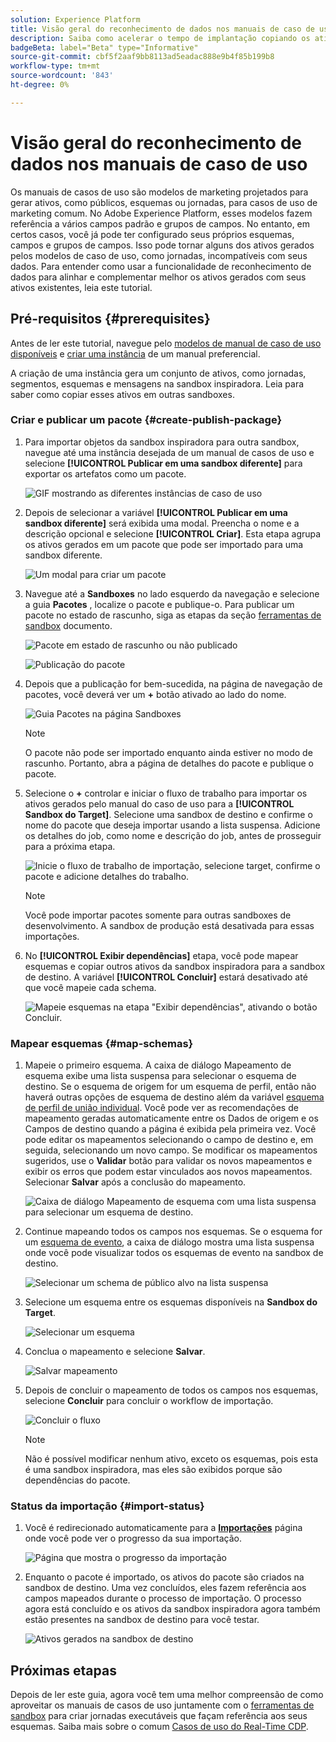```yaml
---
solution: Experience Platform
title: Visão geral do reconhecimento de dados nos manuais de caso de uso
description: Saiba como acelerar o tempo de implantação copiando os ativos gerados na sandbox inspiradora final para outras sandboxes.
badgeBeta: label="Beta" type="Informative"
source-git-commit: cbf5f2aaf9bb8113ad5eadac888e9b4f85b199b8
workflow-type: tm+mt
source-wordcount: '843'
ht-degree: 0%

---
```



# Visão geral do reconhecimento de dados nos manuais de caso de uso

Os manuais de casos de uso são modelos de marketing projetados para gerar ativos, como públicos, esquemas ou jornadas, para casos de uso de marketing comum. No Adobe Experience Platform, esses modelos fazem referência a vários campos padrão e grupos de campos. No entanto, em certos casos, você já pode ter configurado seus próprios esquemas, campos e grupos de campos. Isso pode tornar alguns dos ativos gerados pelos modelos de caso de uso, como jornadas, incompatíveis com seus dados. Para entender como usar a funcionalidade de reconhecimento de dados para alinhar e complementar melhor os ativos gerados com seus ativos existentes, leia este tutorial.

## Pré-requisitos {#prerequisites}

Antes de ler este tutorial, navegue pelo [modelos de manual de caso de uso disponíveis](/help/use-case-playbooks/playbooks/discover.md#search-and-filter) e [criar uma instância](/help/use-case-playbooks/playbooks/create-share-reuse.md) de um manual preferencial.

A criação de uma instância gera um conjunto de ativos, como jornadas, segmentos, esquemas e mensagens na sandbox inspiradora. Leia para saber como copiar esses ativos em outras sandboxes.

### Criar e publicar um pacote {#create-publish-package}

1. Para importar objetos da sandbox inspiradora para outra sandbox, navegue até uma instância desejada de um manual de casos de uso e selecione **[!UICONTROL Publicar em uma sandbox diferente]** para exportar os artefatos como um pacote.

   ![GIF mostrando as diferentes instâncias de caso de uso](/help/use-case-playbooks/assets/playbooks/data-awareness/browse-to-existing-instances-of-playbook.gif)

2. Depois de selecionar a variável **[!UICONTROL Publicar em uma sandbox diferente]** será exibida uma modal. Preencha o nome e a descrição opcional e selecione **[!UICONTROL Criar]**. Esta etapa agrupa os ativos gerados em um pacote que pode ser importado para uma sandbox diferente.

   ![Um modal para criar um pacote](/help/use-case-playbooks/assets/playbooks/data-awareness/create-package-modal.png)

3. Navegue até a **Sandboxes** no lado esquerdo da navegação e selecione a guia **Pacotes** , localize o pacote e publique-o. Para publicar um pacote no estado de rascunho, siga as etapas da seção [ferramentas de sandbox](/help/sandboxes/ui/sandbox-tooling.md#add-an-object-to-an-existing-package-and-publish) documento.

   ![Pacote em estado de rascunho ou não publicado](/help/use-case-playbooks/assets/playbooks/data-awareness/draft-mode.png)

   ![Publicação do pacote](/help/use-case-playbooks/assets/playbooks/data-awareness/publish-draft.png)

4. Depois que a publicação for bem-sucedida, na página de navegação de pacotes, você deverá ver um **+** botão ativado ao lado do nome.

   ![Guia Pacotes na página Sandboxes](/help/use-case-playbooks/assets/playbooks/data-awareness/packages.png)

   >[!NOTE]
   >
   > O pacote não pode ser importado enquanto ainda estiver no modo de rascunho. Portanto, abra a página de detalhes do pacote e publique o pacote.

5. Selecione o **+** controlar e iniciar o fluxo de trabalho para importar os ativos gerados pelo manual do caso de uso para a **[!UICONTROL Sandbox do Target]**. Selecione uma sandbox de destino e confirme o nome do pacote que deseja importar usando a lista suspensa. Adicione os detalhes do job, como nome e descrição do job, antes de prosseguir para a próxima etapa.

   ![Inicie o fluxo de trabalho de importação, selecione target, confirme o pacote e adicione detalhes do trabalho.](/help/use-case-playbooks/assets/playbooks/data-awareness/import-package-import-settings.png)

   >[!NOTE]
   >
   > Você pode importar pacotes somente para outras sandboxes de desenvolvimento. A sandbox de produção está desativada para essas importações.

6. No **[!UICONTROL Exibir dependências]** etapa, você pode mapear esquemas e copiar outros ativos da sandbox inspiradora para a sandbox de destino. A variável **[!UICONTROL Concluir]** estará desativado até que você mapeie cada schema.

   ![Mapeie esquemas na etapa &quot;Exibir dependências&quot;, ativando o botão Concluir.](/help/use-case-playbooks/assets/playbooks/data-awareness/import-package-view-dependencies.png)

### Mapear esquemas {#map-schemas}

1. Mapeie o primeiro esquema. A caixa de diálogo Mapeamento de esquema exibe uma lista suspensa para selecionar o esquema de destino. Se o esquema de origem for um esquema de perfil, então não haverá outras opções de esquema de destino além da variável [esquema de perfil de união individual](/help/xdm/classes/individual-profile.md). Você pode ver as recomendações de mapeamento geradas automaticamente entre os Dados de origem e os Campos de destino quando a página é exibida pela primeira vez. Você pode editar os mapeamentos selecionando o campo de destino e, em seguida, selecionando um novo campo. Se modificar os mapeamentos sugeridos, use o **Validar** botão para validar os novos mapeamentos e exibir os erros que podem estar vinculados aos novos mapeamentos. Selecionar **Salvar** após a conclusão do mapeamento.

   ![Caixa de diálogo Mapeamento de esquema com uma lista suspensa para selecionar um esquema de destino.](/help/use-case-playbooks/assets/playbooks/data-awareness/map-to-existing-fields.png)

2. Continue mapeando todos os campos nos esquemas. Se o esquema for um [esquema de evento](/help/xdm/classes/experienceevent.md), a caixa de diálogo mostra uma lista suspensa onde você pode visualizar todos os esquemas de evento na sandbox de destino.

   ![Selecionar um schema de público alvo na lista suspensa](/help/use-case-playbooks/assets/playbooks/data-awareness/map-to-event-schema.png)

3. Selecione um esquema entre os esquemas disponíveis na **Sandbox do Target**.

   ![Selecionar um esquema](/help/use-case-playbooks/assets/playbooks/data-awareness/map-to-available-schemas.png)

4. Conclua o mapeamento e selecione **Salvar**.

   ![Salvar mapeamento](/help/use-case-playbooks/assets/playbooks/data-awareness/map-to-existing-modal.png)

5. Depois de concluir o mapeamento de todos os campos nos esquemas, selecione **Concluir** para concluir o workflow de importação.

   ![Concluir o fluxo](/help/use-case-playbooks/assets/playbooks/data-awareness/complete-flow.png)

   >[!NOTE]
   >
   > Não é possível modificar nenhum ativo, exceto os esquemas, pois esta é uma sandbox inspiradora, mas eles são exibidos porque são dependências do pacote.

### Status da importação {#import-status}

1. Você é redirecionado automaticamente para a [**Importações**](/help/sandboxes/ui/sandbox-tooling.md#view-import-details) página onde você pode ver o progresso da sua importação.

   ![Página que mostra o progresso da importação](/help/use-case-playbooks/assets/playbooks/data-awareness/import-progress.png)

2. Enquanto o pacote é importado, os ativos do pacote são criados na sandbox de destino. Uma vez concluídos, eles fazem referência aos campos mapeados durante o processo de importação. O processo agora está concluído e os ativos da sandbox inspiradora agora também estão presentes na sandbox de destino para você testar.

   ![Ativos gerados na sandbox de destino](/help/use-case-playbooks/assets/playbooks/data-awareness/packages.png)

## Próximas etapas

Depois de ler este guia, agora você tem uma melhor compreensão de como aproveitar os manuais de casos de uso juntamente com o [ferramentas de sandbox](/help/sandboxes/ui/sandbox-tooling.md#monitor-import-jobs-and-view-import-objects-details) para criar jornadas executáveis que façam referência aos seus esquemas. Saiba mais sobre o comum [Casos de uso do Real-Time CDP](/help/rtcdp/use-case-guides/intelligent-re-engagement/intelligent-re-engagement.md).